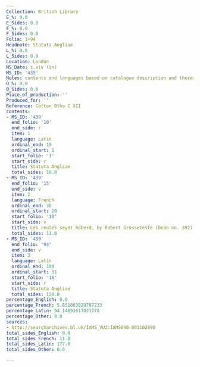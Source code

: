 ```yaml
---
Collection: British Library
E_%: 0.0
E_Sides: 0.0
F_%: 0.0
F_Sides: 0.0
Folia: 1+94
Headnote: Statuta Angliae
L_%: 0.0
L_Sides: 0.0
Location: London
MS_Date: s.xiv (in)
MS_ID: '439'
Notes: contents and languages based on catalogue description and therefore uncertain
O_%: 0.0
O_Sides: 0.0
Place_of_production: ''
Produced_for: ''
Reference: Cotton Otho C XII
contents:
- MS_ID: '439'
  end_folio: '10'
  end_side: r
  item: 1
  language: Latin
  ordinal_end: 19
  ordinal_start: 1
  start_folio: '1'
  start_side: r
  title: Statuta Angliae
  total_sides: 19.0
- MS_ID: '439'
  end_folio: '15'
  end_side: v
  item: 2
  language: French
  ordinal_end: 30
  ordinal_start: 20
  start_folio: '10'
  start_side: v
  title: Les reules seynt Roberd, by Robert Grosseteste (Dean no. 392)
  total_sides: 11.0
- MS_ID: '439'
  end_folio: '94'
  end_side: v
  item: 3
  language: Latin
  ordinal_end: 188
  ordinal_start: 31
  start_folio: '16'
  start_side: r
  title: Statuta Angliae
  total_sides: 158.0
percentage_English: 0.0
percentage_French: 5.851063829787233
percentage_Latin: 94.14893617021278
percentage_Other: 0.0
sources:
- http://searcharchives.bl.uk/IAMS_VU2:IAMS040-001102890
total_sides_English: 0.0
total_sides_French: 11.0
total_sides_Latin: 177.0
total_sides_Other: 0.0

---
```

